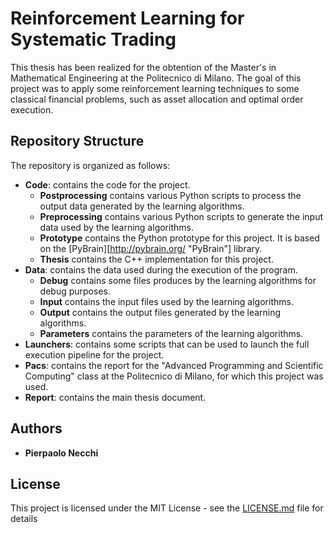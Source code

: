 # Reinforcement Learning for Systematic Trading

This thesis has been realized for the obtention of the Master's in Mathematical 
Engineering at the Politecnico di Milano. The goal of this project was to apply
some reinforcement learning techniques to some classical financial problems, 
such as asset allocation and optimal order execution. 

## Repository Structure 

The repository is organized as follows:
* **Code**: contains the code for the project.
	* **Postprocessing** contains various Python scripts to process the output
	  data generated by the learning algorithms. 
	* **Preprocessing** contains various Python scripts to generate the input
	  data used by the learning algorithms. 
	* **Prototype** contains the Python prototype for this project. It is based
	  on the [PyBrain][http://pybrain.org/ "PyBrain"] library. 
	* **Thesis** contains the C++ implementation for this project.
* **Data**: contains the data used during the execution of the program. 
	* **Debug** contains some files produces by the learning algorithms for
	  debug purposes. 
	* **Input** contains the input files used by the learning algorithms.
	* **Output** contains the output files generated by the learning
	  algorithms.
	* **Parameters** contains the parameters of the learning algorithms. 
* **Launchers**: contains some scripts that can be used to launch the full
  execution pipeline for the project. 
* **Pacs**: contains the report for the "Advanced Programming and Scientific
  Computing" class at the Politecnico di Milano, for which this project was
  used.  
* **Report**: contains the main thesis document. 

## Authors

* **Pierpaolo Necchi** 

## License

This project is licensed under the MIT License - see the [LICENSE.md](LICENSE.md) file for details


